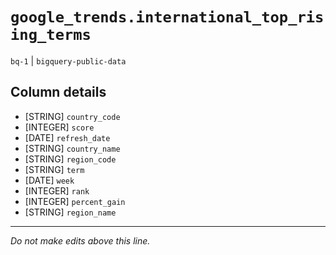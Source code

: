# `google_trends.international_top_rising_terms`
`bq-1` | `bigquery-public-data`

## Column details
* [STRING]    `country_code`
* [INTEGER]   `score`
* [DATE]      `refresh_date`
* [STRING]    `country_name`
* [STRING]    `region_code`
* [STRING]    `term`
* [DATE]      `week`
* [INTEGER]   `rank`
* [INTEGER]   `percent_gain`
* [STRING]    `region_name`

-------------------------------------------------------------------------------
*Do not make edits above this line.*
